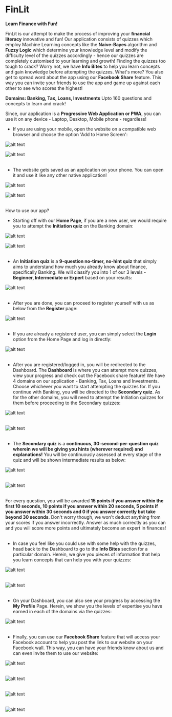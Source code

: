 # FinLit

**Learn Finance with Fun!**

FinLit is our attempt to make the process of improving your **financial literacy** innovative and fun! Our application consists of quizzes which employ Machine Learning concepts like the **Naive-Bayes** algorithm and **Fuzzy Logic** which determine your knowledge level and modify the difficulty level of the quizzes accordingly - hence our quizzes are completely customised to your learning and growth! Finding the quizzes too tough to crack? Worry not, we have **Info Bites** to help you learn concepts and gain knowledge before attempting the quizzes. What's more? You also get to spread word about the app using our **Facebook Share** feature. This way you can invite your friends to use the app and game up against each other to see who scores the highest! 

**Domains: Banking, Tax, Loans, Investments**
Upto 160 questions and concepts to learn and crack!

Since, our application is a **Progressive Web Application or PWA**, you can use it on any device - Laptop, Desktop, Mobile phone - regardless!

- If you are using your mobile, open the website on a compatible web browser and choose the option 'Add to Home Screen':

![alt text](https://github.com/shamilee05/FinLit/blob/master/assets/images/PWA_1.PNG) <br>

![alt text](https://github.com/shamilee05/FinLit/blob/master/assets/images/PWA_2.PNG) <br><br>


- The website gets saved as an application on your phone. You can open it and use it like any other native application!

![alt text](https://github.com/shamilee05/FinLit/blob/master/assets/images/PWA_3.jpg) <br>

![alt text](https://github.com/shamilee05/FinLit/blob/master/assets/images/PWA_4.PNG) <br><br>


How to use our app?
- Starting off with our **Home Page**, if you are a new user, we would require you to attempt the **Initiation quiz** on the Banking domain:

![alt text](https://github.com/shamilee05/FinLit/blob/master/assets/images/Home%20Page.png) <br>

![alt text](https://github.com/shamilee05/FinLit/blob/master/assets/images/Init%20Quiz.png) <br><br>


- An **Initiation quiz** is a **9-question no-timer, no-hint quiz** that simply aims to understand how much you already know about finance, specifically Banking. We will classify you into 1 of our 3 levels - **Beginner, Intermediate or Expert** based on your results:

![alt text](https://github.com/shamilee05/FinLit/blob/master/assets/images/Init%20Quiz_1.png) <br><br>


- After you are done, you can proceed to register yourself with us as below from the **Register** page:

![alt text](https://github.com/shamilee05/FinLit/blob/master/assets/images/Register.png) <br><br>


- If you are already a registered user, you can simply select the **Login** option from the Home Page and log in directly:

![alt text](https://github.com/shamilee05/FinLit/blob/master/assets/images/Login.png) <br><br>


- After you are registered/logged in, you will be redirected to the Dashboard. The **Dashboard** is where you can attempt more quizzes, view your progress and check out the Facebook share feature! We have 4 domains on our application - Banking, Tax, Loans and Investments. Choose whichever you want to start attempting the quizzes for. If you continue with Banking, you will be directed to the **Secondary quiz**. As for the other domains, you will need to attempt the Initiation quizzes for them before proceeding to the Secondary quizzes:

![alt text](https://github.com/shamilee05/FinLit/blob/master/assets/images/Dashboard_1.png) <br><br>

![alt text](https://github.com/shamilee05/FinLit/blob/master/assets/images/Dashboard_2.png) <br><br>

- The **Secondary quiz** is a **continuous, 30-second-per-question quiz wherein we will be giving you hints (wherever required) and explanations!** You will be continuously assessed at every stage of the quiz and will be shown intermediate results as below:

![alt text](https://github.com/shamilee05/FinLit/blob/master/assets/images/Second_1.png) <br><br>

![alt text](https://github.com/shamilee05/FinLit/blob/master/assets/images/Second_2.png) <br><br>


For every question, you will be awarded **15 points if you answer within the first 10 seconds, 10 points if you answer within 20 seconds, 5 points if you answer within 30 seconds and 0 if you answer correctly but take beyond 30 seconds**. Don't worry though, we won't deduct anything from your scores if you answer incorrectly. Answer as much correctly as you can and you will score more points and ultimately become an expert in finances! <br><br>


-  In case you feel like you could use with some help with the quizzes, head back to the Dashboard to go to the **Info Bites** section for a particular domain. Herein, we give you pieces of information that help you learn concepts that can help you with your quizzes:

![alt text](https://github.com/shamilee05/FinLit/blob/master/assets/images/Info_Bites_1.png) <br><br>

![alt text](https://github.com/shamilee05/FinLit/blob/master/assets/images/Info_Bites_2.png) <br><br>


- On your Dashboard, you can also see your progress by accessing the **My Profile** Page. Herein, we show you the levels of expertise you have earned in each of the domains via the quizzes:

![alt text](https://github.com/shamilee05/FinLit/blob/master/assets/images/Profile.png) <br><br>


- Finally, you can use our **Facebook Share** feature that will access your Facebook account to help you post the link to our website on your Facebook wall. This way, you can have your friends know about us and can even invite them to use our website:

![alt text](https://github.com/shamilee05/FinLit/blob/master/assets/images/FB_1.png) <br><br>

![alt text](https://github.com/shamilee05/FinLit/blob/master/assets/images/FB_2.png) <br><br>

![alt text](https://github.com/shamilee05/FinLit/blob/master/assets/images/FB_3.png) <br><br>

![alt text](https://github.com/shamilee05/FinLit/blob/master/assets/images/FB_4.png) <br><br>
